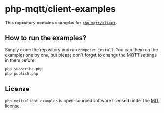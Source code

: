 # php-mqtt/client-examples

This repository contains examples for [`php-mqtt/client`](https://github.com/php-mqtt/client).

## How to run the examples?

Simply clone the repository and run `composer install`.
You can then run the examples one by one, but please don't forget to change the MQTT settings in them before:

```bash
php subscribe.php
php publish.php
```

## License

`php-mqtt/client-examples` is open-sourced software licensed under the [MIT license](LICENSE.md).
